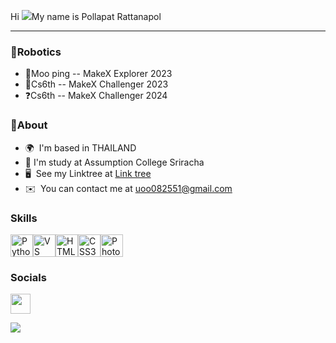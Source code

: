 Hi ![](https://user-images.githubusercontent.com/18350557/176309783-0785949b-9127-417c-8b55-ab5a4333674e.gif)My name is Pollapat Rattanapol
____

### 🤖Robotics

* 🥉Moo ping -- MakeX Explorer 2023 
* 🥈Cs6th -- MakeX Challenger 2023
* ❓Cs6th -- MakeX Challenger 2024

### 📝About

* 🌍  I'm based in THAILAND
* 🏫 I'm study at Assumption College Sriracha
* 🖥️  See my Linktree at [Link tree](http://pollayaaa.vercel.app)
* ✉️  You can contact me at [uoo082551@gmail.com](mailto:uoo082551@gmail.com)

### Skills


<p align="left">
<a href="https://www.python.org/" target="_blank" rel="noreferrer"><img src="https://raw.githubusercontent.com/danielcranney/readme-generator/main/public/icons/skills/python-colored.svg" width="36" height="36" alt="Python" /></a><a href="https://code.visualstudio.com/" target="_blank" rel="noreferrer"><img src="https://raw.githubusercontent.com/danielcranney/readme-generator/main/public/icons/skills/visualstudiocode.svg" width="36" height="36" alt="VS Code" /></a><a href="https://developer.mozilla.org/en-US/docs/Glossary/HTML5" target="_blank" rel="noreferrer"><img src="https://raw.githubusercontent.com/danielcranney/readme-generator/main/public/icons/skills/html5-colored.svg" width="36" height="36" alt="HTML5" /></a><a href="https://www.w3.org/TR/CSS/#css" target="_blank" rel="noreferrer"><img src="https://raw.githubusercontent.com/danielcranney/readme-generator/main/public/icons/skills/css3-colored.svg" width="36" height="36" alt="CSS3" /></a><a href="https://www.adobe.com/uk/products/photoshop.html" target="_blank" rel="noreferrer"><img src="https://raw.githubusercontent.com/danielcranney/readme-generator/main/public/icons/skills/photoshop-colored.svg" width="36" height="36" alt="Photoshop" /></a>
</p>


### Socials

<p align="left"> <a href="http://www.instagram.com/pollapat.ax/" target="_blank" rel="noreferrer"> <picture> <source media="(prefers-color-scheme: dark)" srcset="https://raw.githubusercontent.com/danielcranney/readme-generator/main/public/icons/socials/instagram-dark.svg" /> <source media="(prefers-color-scheme: light)" srcset="https://raw.githubusercontent.com/danielcranney/readme-generator/main/public/icons/socials/instagram.svg" /> <img src="https://raw.githubusercontent.com/danielcranney/readme-generator/main/public/icons/socials/instagram.svg" width="32" height="32" /> </picture> </a></p>

<img src="https://media0.giphy.com/media/v1.Y2lkPTc5MGI3NjExYXNyanIxN3Yxc3owbGFtZXZtdjc0ZTRpejF5YTc5dmMwYjRuNmZ0OSZlcD12MV9pbnRlcm5hbF9naWZfYnlfaWQmY3Q9Zw/iAnEvLVEtPuLK/giphy.webp">
